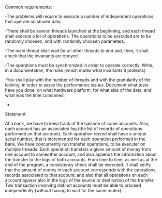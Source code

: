 Common requirements:

-The problems will require to execute a number of independent operations, that operate on shared data.

-There shall be several threads launched at the beginning, and each thread shall execute a lot of operations. The operations to be executed are to be randomly choosen, and with randomly choosen parameters.

-The main thread shall wait for all other threads to end and, then, it shall check that the invariants are obeyed.

-The operations must be synchronized in order to operate correctly. Write, in a documentation, the rules (which mutex what invariants it protects).

-You shall play with the number of threads and with the granularity of the locking, in order to asses the performance issues. Document what tests have you done, on what hardware platform, for what size of the data, and what was the time consumed.

-

Statement: 

At a bank, we have to keep track of the balance of some accounts. Also, each account has an associated log (the list of records of operations performed on that account). Each operation record shall have a unique serial number, that is incremented for each operation performed in the bank.
We have concurrently run transfer operations, to be executer on multiple threads. Each operation transfers a given amount of money from one account to someother account, and also appends the information about the transfer to the logs of both accounts.
From time to time, as well as at the end of the program, a consistency check shall be executed. It shall verify that the amount of money in each account corresponds with the operations records associated to that account, and also that all operations on each account appear also in the logs of the source or destination of the transfer.
Two transaction involving distinct accounts must be able to proceed independently (without having to wait for the same mutex).
